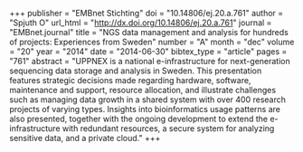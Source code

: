 +++
publisher = "EMBnet Stichting"
doi = "10.14806/ej.20.a.761"
author = "Spjuth O"
url_html = "http://dx.doi.org/10.14806/ej.20.a.761"
journal = "EMBnet.journal"
title = "NGS data management and analysis for hundreds of projects: Experiences from Sweden"
number = "A"
month = "dec"
volume = "20"
year = "2014"
date = "2014-06-30"
bibtex_type = "article"
pages = "761"
abstract = "UPPNEX is a national e-infrastructure for next-generation sequencing data storage and analysis in Sweden. This presentation features strategic decisions made regarding hardware, software, maintenance and support, resource allocation, and illustrate challenges such as managing data growth in a shared system with over 400 research projects of varying types. Insights into bioinformatics usage patterns are also presented, together with the ongoing development to extend the e-infrastructure with redundant resources, a secure system for analyzing sensitive data, and a private cloud."
+++

